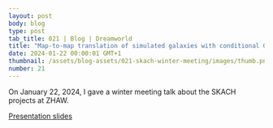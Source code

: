 ```yaml
---
layout: post
body: blog
type: post
tab_title: 021 | Blog | Dreamworld
title: "Map-to-map translation of simulated galaxies with conditional GANs"
date: 2024-01-22 00:00:01 GMT+1
thumbnail: /assets/blog-assets/021-skach-winter-meeting/images/thumb.png
number: 21
---
```


On January 22, 2024, I gave a winter meeting talk about the SKACH projects at ZHAW.

<!--more-->

[Presentation slides](/assets/blog-assets/021-skach-winter-meeting/slides.html)
